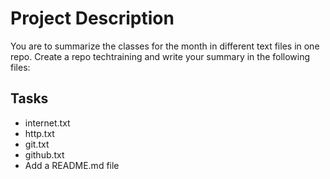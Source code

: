 # Project Description

You are to summarize the classes for the month in different text files in one repo. Create a repo techtraining and write your summary in the following files:

## Tasks

- internet.txt
- http.txt
- git.txt
- github.txt
- Add a README.md file
